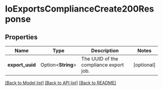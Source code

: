 # IoExportsComplianceCreate200Response

## Properties

Name | Type | Description | Notes
------------ | ------------- | ------------- | -------------
**export_uuid** | Option<**String**> | The UUID of the compliance export job. | [optional]

[[Back to Model list]](../README.md#documentation-for-models) [[Back to API list]](../README.md#documentation-for-api-endpoints) [[Back to README]](../README.md)


